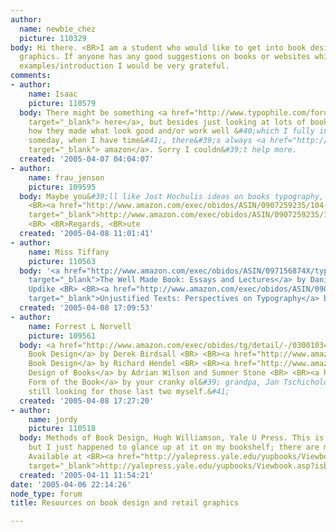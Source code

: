 ```yaml
---
author:
  name: newbie_chez
  picture: 110329
body: Hi there. <BR>I am a student who would like to get into book design and retail
  graphics. If anyone has any good suggestions on books or websites which give good
  examples/introduction I would be very grateful.
comments:
- author:
    name: Isaac
    picture: 110579
  body: There might be something <a href="http://www.typophile.com/forums/messages/73/73.html?1111652047"
    target="_blank"> here</a>, but besides just looking at lots of books and deciding
    how they made what look good and/or work well &#40;which I fully intend to do
    someday, when I have time&#41;, there&#39;s always <a href="http://www.amazon.com/exec/obidos/tg/detail/-/1840004215/qid=1112842914/sr=1-1/ref=sr_1_1/104-4121355-1284755?v=glance&amp;s=books"
    target="_blank"> amazon</a>. Sorry I couldn&#39;t help more.
  created: '2005-04-07 04:04:07'
- author:
    name: frau_jenson
    picture: 109595
  body: Maybe you&#39;ll like Jost Hochulis ideas on books typography, I do. <BR>
    <BR><a href="http://www.amazon.com/exec/obidos/ASIN/0907259235/104-5588801-7179926"
    target="_blank">http://www.amazon.com/exec/obidos/ASIN/0907259235/104-5588801-7179926</a>
    <BR> <BR>Regards, <BR>ute
  created: '2005-04-08 11:01:41'
- author:
    name: Miss Tiffany
    picture: 110563
  body: '<a href="http://www.amazon.com/exec/obidos/ASIN/097156874X/typophile-20"
    target="_blank">The Well Made Book: Essays and Lectures</a> by Daniel Berkeley
    Updike <BR> <BR><a href="http://www.amazon.com/exec/obidos/ASIN/0907259170/typophile-20"
    target="_blank">Unjustified Texts: Perspectives on Typography</a> by Robin Kinross'
  created: '2005-04-08 17:09:53'
- author:
    name: Forrest L Norvell
    picture: 109561
  body: <a href="http://www.amazon.com/exec/obidos/tg/detail/-/0300103476">Notes on
    Book Design</a> by Derek Birdsall <BR> <BR><a href="http://www.amazon.com/exec/obidos/tg/detail/-/0300075707">On
    Book Design</a> by Richard Hendel <BR> <BR><a href="http://www.amazon.com/exec/obidos/tg/detail/-/081180304X">The
    Design of Books</a> by Adrian Wilson and Sumner Stone <BR> <BR><a href="http://www.amazon.com/exec/obidos/tg/detail/-/0881790346">The
    Form of the Book</a> by your cranky ol&#39; grandpa, Jan Tschichold <BR> <BR>&#40;I&#39;m
    still looking for those last two myself.&#41;
  created: '2005-04-08 17:27:20'
- author:
    name: jordy
    picture: 110518
  body: Methods of Book Design, Hugh Williamson, Yale U Press. This is pretty good,
    but I just happened to glance up at it on my bookshelf; there are many others.
    Available at <BR><a href="http://yalepress.yale.edu/yupbooks/Viewbook.asp?isbn=0300030355"
    target="_blank">http://yalepress.yale.edu/yupbooks/Viewbook.asp?isbn=0300030355</a>
  created: '2005-04-11 11:54:21'
date: '2005-04-06 22:14:26'
node_type: forum
title: Resources on book design and retail graphics

---
```

